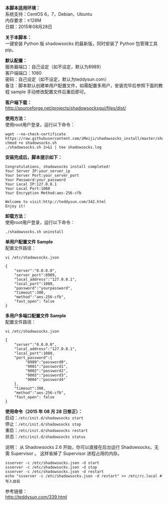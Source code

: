 **本脚本适用环境：**  
系统支持：CentOS 6，7，Debian，Ubuntu  
内存要求：≥128M  
日期：2015年08月28日  


**关于本脚本：**  
一键安装 Python 版 shadowsocks 的最新版，同时安装了 Python 包管理工具 pip。  


**默认配置：**   
服务器端口：自己设定（如不设定，默认为8989）   
客户端端口：1080    
密码：自己设定（如不设定，默认为teddysun.com）     
备注：脚本默认创建单用户配置文件，如需配置多用户，安装完毕后参照下面的教程 sample 手动修改配置文件后重启即可。    

**客户端下载：**   
http://sourceforge.net/projects/shadowsocksgui/files/dist/   

**使用方法：**    
使用root用户登录，运行以下命令：   
```
wget --no-check-certificate https://raw.githubusercontent.com/iMeiji/shadowsocks_install/master/shadowsocks.sh
chmod +x shadowsocks.sh
./shadowsocks.sh 2>&1 | tee shadowsocks.log
```

**安装完成后，脚本提示如下：**  
```
Congratulations, shadowsocks install completed!   
Your Server IP:your_server_ip   
Your Server Port:your_server_port   
Your Password:your_password   
Your Local IP:127.0.0.1   
Your Local Port:1080   
Your Encryption Method:aes-256-cfb   

Welcome to visit:http://teddysun.com/342.html   
Enjoy it! 
```
**卸载方法：**   
使用root用户登录，运行以下命令：  
```
./shadowsocks.sh uninstall
```

**单用户配置文件 Sample**   
配置文件路径：
```
vi /etc/shadowsocks.json
```

```
{  
    "server":"0.0.0.0",  
    "server_port":8989,   
    "local_address":"127.0.0.1",  
    "local_port":1080,  
    "password":"yourpassword",  
    "timeout":300,  
    "method":"aes-256-cfb",  
    "fast_open": false  
}
```

**多用户多端口配置文件 Sample**  
配置文件路径：
```
vi /etc/shadowsocks.json
```

```
{  
    "server":"0.0.0.0",
    "local_address":"127.0.0.1",
    "local_port":1080,
    "port_password":{
         "8989":"password0",
         "9001":"password1",
         "9002":"password2",
         "9003":"password3",
         "9004":"password4"
    },
    "timeout":300,
    "method":"aes-256-cfb",
    "fast_open": false
}
```

**使用命令（2015 年 08 月 28 日修正）：**  
启动：```/etc/init.d/shadowsocks start```  
停止：```/etc/init.d/shadowsocks stop```  
重启：```/etc/init.d/shadowsocks restart```  
状态：```/etc/init.d/shadowsocks status```  


说明： 从 Shadowsocks 2.6 开始，你可以直接在后台运行 Shadowsocks，无需 Supervisor 。 这样省掉了 Supervisor 进程占用的内存。  
```
ssserver -c /etc/shadowsocks.json -d start
ssserver -c /etc/shadowsocks.json -d stop
ssserver -c /etc/shadowsocks.json -d restart
echo "ssserver -c /etc/shadowsocks.json -d restart" >> /etc/rc.local #写入自启
```
参考链接：  
http://teddysun.com/339.html   